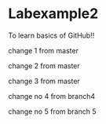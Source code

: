 # Labexample2
To learn basics of GitHub!!

change 1 from master

change 2 from master

change 3 from master

change no 4 from branch4

change no 5 from branch 5
